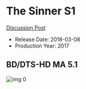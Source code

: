 # The Sinner S1

[Discussion Post](https://www.avsforum.com/threads/bass-eq-for-filtered-movies.2995212/post-59314466)

* Release Date: 2018-03-08
* Production Year: 2017

## BD/DTS-HD MA 5.1

![img 0](https://i.imgur.com/Ita0VxH.jpg)

